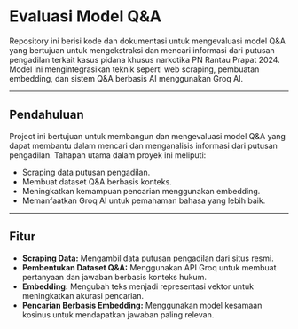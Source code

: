 # **Evaluasi Model Q&A**

Repository ini berisi kode dan dokumentasi untuk mengevaluasi model Q&A yang bertujuan untuk mengekstraksi dan mencari informasi dari putusan pengadilan terkait kasus pidana khusus narkotika PN Rantau Prapat 2024. Model ini mengintegrasikan teknik seperti web scraping, pembuatan embedding, dan sistem Q&A berbasis AI menggunakan Groq AI.

---

## **Pendahuluan**

Project ini bertujuan untuk membangun dan mengevaluasi model Q&A yang dapat membantu dalam mencari dan menganalisis informasi dari putusan pengadilan. Tahapan utama dalam proyek ini meliputi:
- Scraping data putusan pengadilan.
- Membuat dataset Q&A berbasis konteks.
- Meningkatkan kemampuan pencarian menggunakan embedding.
- Memanfaatkan Groq AI untuk pemahaman bahasa yang lebih baik.

---

## **Fitur**

- **Scraping Data:** Mengambil data putusan pengadilan dari situs resmi.
- **Pembentukan Dataset Q&A:** Menggunakan API Groq untuk membuat pertanyaan dan jawaban berbasis konteks hukum.
- **Embedding:** Mengubah teks menjadi representasi vektor untuk meningkatkan akurasi pencarian.
- **Pencarian Berbasis Embedding:** Menggunakan model kesamaan kosinus untuk mendapatkan jawaban paling relevan.
